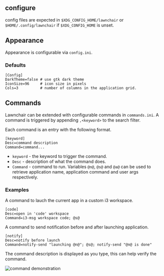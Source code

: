 configure
---------

config files are expected in `$XDG_CONFIG_HOME/lawnchair` or `$HOME/.config/lawnchair` if `$XDG_CONFIG_HOME` is unset.

## Appearance

Appearance is configurable via `config.ini`.

### Defaults

```
[Config]
DarkTheme=false # use gtk dark theme
IconSize=96     # icon size in pixels
Cols=3          # number of columns in the application grid.
```

## Commands

Lawnchair can be extended with configurable commands in `commands.ini`. A command is triggered by appending `,<keyword>` to the search filter.

Each command is an entry with the following format.

```
[keyword]
Desc=command description
Command=command...
```

* `keyword` - the keyword to trigger the command.
* `Desc`    - description of what the command does.
* `Command` - command to run. Variables `@n@`, `@s@` and `@a@` can be used to retrieve application name, application command and user args respectively.

### Examples

A command to lauch the current app in a custom i3 workspace.
```
[code]
Desc=open in 'code' workspace
Command=i3-msg workspace code; @s@
```

A command to send notification before and after launching application.
```
[notify]
Desc=notify before launch
Command=notify-send "launching @n@"; @s@; notify-send "@n@ is done"
```

The command description is displayed as you type, this can help verify the command.

![command demonstration](command.gif)

